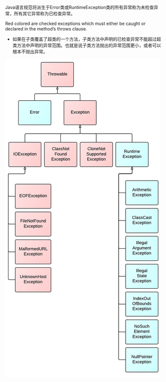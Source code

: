 Java语言规范将派生于Error类或RuntimeException类的所有异常称为未检查异常，所有其它异常称为已检查异常。

Red colored are checked exceptions which must either be caught or declared in the method’s throws clause.



* 如果在子类覆盖了超类的一个方法，子类方法中声明的已检查异常不能超过超类方法中声明的异常范围。也就是说子类方法抛出的异常范围更小，或者可以根本不抛出异常。



![](/assets/Exception-Hierarchy-Diagram.jpeg)



